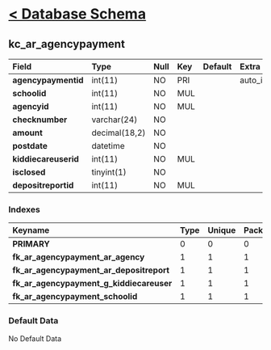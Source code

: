 # [< Database Schema](DatabaseSchema.md) #

## kc\_ar\_agencypayment ##
| **Field** | Type | Null | Key | Default | Extra | Comment |
|:----------|:-----|:-----|:----|:--------|:------|:--------|
| **agencypaymentid** | int(11) | NO | PRI |  | auto\_increment |  |
| **schoolid** | int(11) | NO | MUL |  |  |  |
| **agencyid** | int(11) | NO | MUL |  |  |  |
| **checknumber** | varchar(24) | NO |  |  |  |  |
| **amount** | decimal(18,2) | NO |  |  |  |  |
| **postdate** | datetime | NO |  |  |  |  |
| **kiddiecareuserid** | int(11) | NO | MUL |  |  |  |
| **isclosed** | tinyint(1) | NO |  |  |  |  |
| **depositreportid** | int(11) | NO | MUL |  |  |  |


### Indexes ###
| **Keyname** | Type | Unique | Packed | Column | Seq | Cardinality | Collation | Null | Comment |
|:------------|:-----|:-------|:-------|:-------|:----|:------------|:----------|:-----|:--------|
| **PRIMARY** | 0 | 0 | 0 | agencypaymentid | 1 | 0 | A | 0 | 0 |
| **fk\_ar\_agencypayment\_ar\_agency** | 1 | 1 | 1 | agencyid | 1 |  | A | 1 | 1 |
| **fk\_ar\_agencypayment\_ar\_depositreport** | 1 | 1 | 1 | depositreportid | 1 |  | A | 1 | 1 |
| **fk\_ar\_agencypayment\_g\_kiddiecareuser** | 1 | 1 | 1 | kiddiecareuserid | 1 |  | A | 1 | 1 |
| **fk\_ar\_agencypayment\_schoolid** | 1 | 1 | 1 | schoolid | 1 |  | A | 1 | 1 |


### Default Data ###
No Default Data